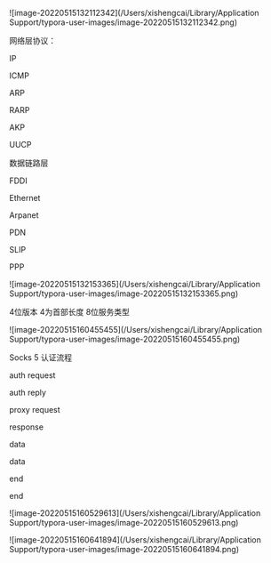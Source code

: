![image-20220515132112342](/Users/xishengcai/Library/Application Support/typora-user-images/image-20220515132112342.png)



网络层协议：

IP

ICMP

ARP

RARP

AKP

UUCP

数据链路层

FDDI

Ethernet

Arpanet

PDN

SLIP

PPP

![image-20220515132153365](/Users/xishengcai/Library/Application Support/typora-user-images/image-20220515132153365.png)

4位版本 4为首部长度 8位服务类型



![image-20220515160455455](/Users/xishengcai/Library/Application Support/typora-user-images/image-20220515160455455.png)



Socks 5 认证流程

auth request



auth reply



proxy request



response

data

data

end

end



![image-20220515160529613](/Users/xishengcai/Library/Application Support/typora-user-images/image-20220515160529613.png)



![image-20220515160641894](/Users/xishengcai/Library/Application Support/typora-user-images/image-20220515160641894.png)



